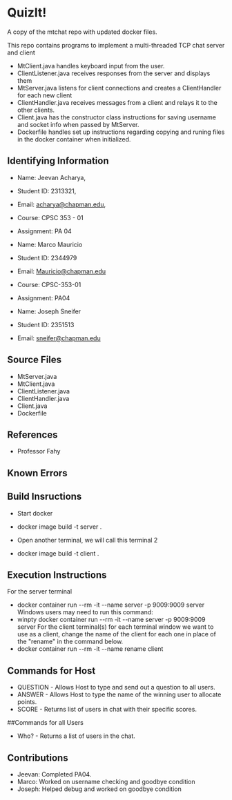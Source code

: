 # QuizIt!
A copy of the mtchat repo with updated docker files.

This repo contains programs to implement a multi-threaded TCP chat server and client

* MtClient.java handles keyboard input from the user.
* ClientListener.java receives responses from the server and displays them
* MtServer.java listens for client connections and creates a ClientHandler for each new client
* ClientHandler.java receives messages from a client and relays it to the other clients.
* Client.java has the constructor class instructions for saving username and socket info when passed by MtServer.
* Dockerfile handles set up instructions regarding copying and runing files in the docker container when initialized.


## Identifying Information

* Name: Jeevan Acharya,
* Student ID: 2313321,
* Email: acharya@chapman.edu,
* Course: CPSC 353 - 01
* Assignment: PA 04

* Name: Marco Mauricio
* Student ID: 2344979
* Email: Mauricio@chapman.edu
* Course: CPSC-353-01
* Assignment: PA04

* Name: Joseph Sneifer
* Student ID: 2351513
* Email: sneifer@chapman.edu

## Source Files

* MtServer.java
* MtClient.java
* ClientListener.java
* ClientHandler.java
* Client.java
* Dockerfile

## References

* Professor Fahy

## Known Errors

## Build Insructions

* Start docker
* docker image build -t server .

* Open another terminal, we will call this terminal 2
* docker image build -t client .



## Execution Instructions
For the server terminal
* docker container run --rm -it --name server -p 9009:9009 server
Windows users may need to run this command:
* winpty docker container run --rm -it --name server -p 9009:9009 server
For the client terminal(s)
for each terminal window we want to use as a client, change the name of the client
  for each one in place of the "rename" in the command below.
* docker container run --rm -it --name rename client

## Commands for Host
* QUESTION - Allows Host to type and send out a question to all users.
* ANSWER - Allows Host to type the name of the winning user to allocate points.
* SCORE - Returns list of users in chat with their specific scores.

##Commands for all Users
* Who? - Returns a list of users in the chat.

## Contributions

* Jeevan: Completed PA04.
* Marco: Worked on username checking and goodbye condition
* Joseph: Helped debug and worked on goodbye condition
